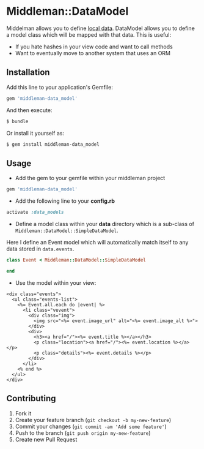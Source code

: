 # Middleman::DataModel

Middelman allows you to define [local data](http://middlemanapp.com/advanced/local-data/). DataModel allows you to define a model class which will be mapped with that data. This is useful:

* If you hate hashes in your view code and want to call methods
* Want to eventually move to another system that uses an ORM

## Installation

Add this line to your application's Gemfile:

```ruby
gem 'middleman-data_model'
```

And then execute:

```bash
$ bundle
```

Or install it yourself as:

```bash
$ gem install middleman-data_model
```

## Usage

* Add the gem to your gemfile within your middleman project

```ruby
gem 'middleman-data_model'
```

* Add the following line to your **config.rb**

```ruby
activate :data_models
```

* Define a model class within your **data** directory which is a sub-class of `Middleman::DataModel::SimpleDataModel`.

Here I define an Event model which will automatically match itself to any data
stored in `data.events`.

```ruby
class Event < Middleman::DataModel::SimpleDataModel

end
```

* Use the model within your view:

```erb
<div class="events">
  <ul class="events-list">
    <%= Event.all.each do |event| %>
      <li class="vevent">
        <div class="img">
          <img src="<%= event.image_url" alt="<%= event.image_alt %>">
        </div>
        <div>
          <h3><a href="/"><%= event.title %></a></h3>
          <p class="location"><a href="/"><%= event.location %></a></p>
          <p class="details"><%= event.details %></p>
        </div>
      </li>
    <% end %>
  </ul>
</div>
```

## Contributing

1. Fork it
2. Create your feature branch (`git checkout -b my-new-feature`)
3. Commit your changes (`git commit -am 'Add some feature'`)
4. Push to the branch (`git push origin my-new-feature`)
5. Create new Pull Request

